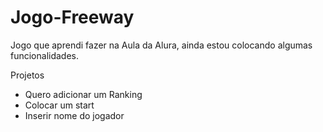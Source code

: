 # Jogo-Freeway

Jogo que aprendi fazer na Aula da Alura, ainda estou colocando algumas funcionalidades.



Projetos
* Quero adicionar um Ranking
* Colocar um start
* Inserir nome do jogador
